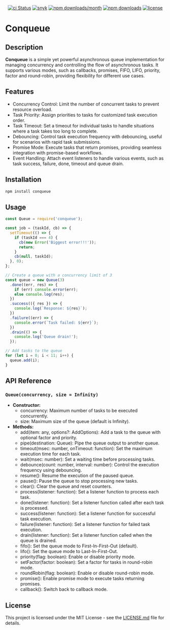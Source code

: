 <div align="center">

[![ci Status](https://github.com/timursevimli/conqueue/workflows/Testing%20CI/badge.svg)](https://github.com/timursevimli/conqueue/actions?query=workflow%3A%22Testing+CI%22+branch%3Amaster)
[![snyk](https://snyk.io/test/github/timursevimli/conqueue/badge.svg)](https://snyk.io/test/github/timursevimli/conqueue)
[![npm downloads/month](https://img.shields.io/npm/dm/conqueue.svg)](https://www.npmjs.com/package/conqueue)
[![npm downloads](https://img.shields.io/npm/dt/conqueue.svg)](https://www.npmjs.com/package/conqueue)
[![license](https://img.shields.io/badge/license-MIT-blue.svg)](https://github.com/timursevimli/conqueue/blob/master/LICENSE)

</div>

# Conqueue

## Description

**Conqueue** is a simple yet powerful asynchronous queue implementation for managing concurrency and controlling the flow of asynchronous tasks. It supports various modes, such as callbacks, promises, FIFO, LIFO, priority, factor and round-robin, providing flexibility for different use cases.

## Features

- Concurrency Control: Limit the number of concurrent tasks to prevent resource overload.
- Task Priority: Assign priorities to tasks for customized task execution order.
- Task Timeout: Set a timeout for individual tasks to handle situations where a task takes too long to complete.
- Debouncing: Control task execution frequency with debouncing, useful for scenarios with rapid task submissions.
- Promise Mode: Execute tasks that return promises, providing seamless integration with promise-based workflows.
- Event Handling: Attach event listeners to handle various events, such as task success, failure, done, timeout and queue drain.

## Installation

```bash
npm install conqueue
```

## Usage

```javascript
const Queue = require('conqueue');

const job = (taskId, cb) => {
  setTimeout(() => {
    if (taskId === 4) {
      cb(new Error('Biggest error!!!'));
      return;
    }
    cb(null, taskId);
  }, 0);
};

// Create a queue with a concurrency limit of 3
const queue = new Queue(3)
  .done((err, res) => {
    if (err) console.error(err);
    else console.log(res);
  })
  .success(({ res }) => {
    console.log(`Response: ${res}`);
  })
  .failure((err) => {
    console.error(`Task failed: ${err}`);
  })
  .drain(() => {
    console.log('Queue drain!');
  });

// Add tasks to the queue
for (let i = 0; i < 11; i++) {
  queue.add(i);
}
```

## API Reference

### `Queue(concurrency, size = Infinity)`

- **Constructor:**
  - concurrency: Maximum number of tasks to be executed concurrently.
  - size: Maximum size of the queue (default is Infinity).
- **Methods:**
  - add(item: any, options?: AddOptions): Add a task to the queue with optional factor and priority.
  - pipe(destination: Queue): Pipe the queue output to another queue.
  - timeout(msec: number, onTimeout: function): Set the maximum execution time for each task.
  - wait(msec: number): Set a waiting time before processing tasks.
  - debounce(count: number, interval: number): Control the execution frequency using debouncing.
  - resume(): Resume the execution of the paused queue.
  - pause(): Pause the queue to stop processing new tasks.
  - clear(): Clear the queue and reset counters.
  - process(listener: function): Set a listener function to process each task.
  - done(listener: function): Set a listener function called after each task is processed.
  - success(listener: function): Set a listener function for successful task execution.
  - failure(listener: function): Set a listener function for failed task execution.
  - drain(listener: function): Set a listener function called when the queue is drained.
  - fifo(): Set the queue mode to First-In-First-Out (default).
  - lifo(): Set the queue mode to Last-In-First-Out.
  - priority(flag: boolean): Enable or disable priority mode.
  - setFactor(factor: boolean): Set a factor for tasks in round-robin mode.
  - roundRobin(flag: boolean): Enable or disable round-robin mode.
  - promise(): Enable promise mode to execute tasks returning promises.
  - callback(): Switch back to callback mode.

## License

This project is licensed under the MIT License - see the [LICENSE.md](./LICENSE) file for details.

